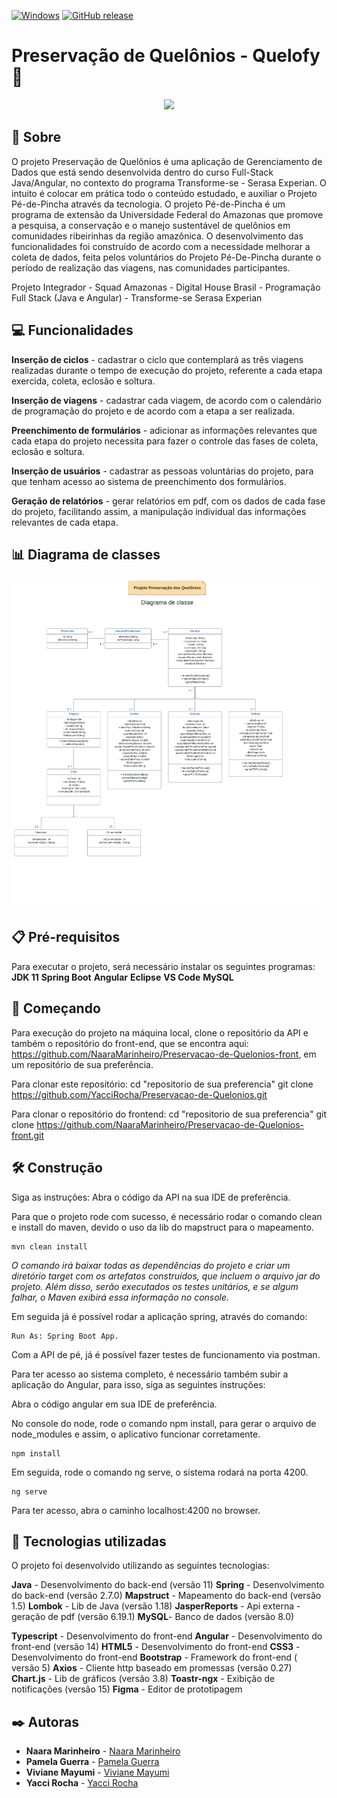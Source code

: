 
[![Windows](https://svgshare.com/i/ZhY.svg)](https://svgshare.com/i/ZhY.svg) [![GitHub release](https://img.shields.io/github/release/Naereen/StrapDown.js.svg)](https://GitHub.com/Naereen/StrapDown.js/releases/)

# Preservação de Quelônios - Quelofy🐢

<p align ="center"><img src = logo fundo branco.png ></p>



## 🔖  Sobre

O projeto Preservação de Quelônios é uma aplicação de Gerenciamento de Dados que está sendo desenvolvida dentro do curso Full-Stack Java/Angular, no contexto do programa Transforme-se - Serasa Experian. O intuito é colocar em prática todo o conteúdo estudado, e auxiliar o Projeto Pé-de-Pincha através da tecnologia. O projeto Pé-de-Pincha é um programa de extensão da Universidade Federal do Amazonas que promove a pesquisa, a conservação e o manejo sustentável de quelônios em comunidades ribeirinhas da região amazônica.
O desenvolvimento das funcionalidades foi construído de acordo com a necessidade melhorar  a coleta de dados, feita pelos voluntários do Projeto Pé-De-Pincha durante o período de realização das viagens, nas comunidades participantes.


Projeto Integrador - Squad Amazonas - Digital House Brasil - Programação Full Stack (Java e Angular) - Transforme-se Serasa Experian

## 💻 Funcionalidades
**Inserção de ciclos** - cadastrar o ciclo que contemplará as três viagens realizadas durante o tempo de execução do projeto,  referente a cada etapa exercida, coleta, eclosão e soltura.

**Inserção de viagens** - cadastrar cada viagem, de acordo com o calendário de programação do projeto e de acordo com a etapa a ser realizada.

**Preenchimento de formulários** - adicionar as informações relevantes que cada etapa do projeto necessita para fazer o controle das fases de coleta, eclosão e soltura. 

**Inserção de usuários** - cadastrar as pessoas voluntárias do projeto, para que tenham acesso ao sistema de preenchimento dos formulários.

**Geração de relatórios** - gerar relatórios em pdf, com os dados de cada fase do projeto, facilitando assim, a manipulação individual das informações relevantes de cada etapa.

## 📊 Diagrama de classes 
<p align ="center"><img src = Diagrama_classe.png ></p>

## 📋 Pré-requisitos
Para executar o projeto, será necessário instalar os seguintes programas:
**JDK 11**
**Spring Boot**
**Angular**
**Eclipse**
**VS Code**
**MySQL**

## 🔧 Começando

Para execução do projeto na máquina local, clone o repositório da API e também o repositório do front-end, que se encontra aqui: https://github.com/NaaraMarinheiro/Preservacao-de-Quelonios-front, em um repositório de sua preferência.

Para clonar este repositório:
cd "repositorio de sua preferencia"
git clone https://github.com/YacciRocha/Preservacao-de-Quelonios.git

Para clonar o repositório do frontend:
cd "repositorio de sua preferencia"
git clone https://github.com/NaaraMarinheiro/Preservacao-de-Quelonios-front.git


## 🛠️ Construção

Siga as instruções:
Abra o código da API na sua IDE de preferência.

Para que o projeto rode com sucesso, é necessário rodar o comando clean e install do maven, devido o uso da lib do mapstruct para o mapeamento.
 
 
```
mvn clean install
```

 *O comando irá baixar todas as dependências do projeto e criar um diretório target com os artefatos construídos, que incluem o arquivo jar do projeto. Além disso, serão executados os testes unitários, e se algum falhar, o Maven exibirá essa informação no console.*

 Em seguida já é possível rodar a aplicação spring, através do comando: 
 
 ```
 Run As: Spring Boot App.
 ```

Com a API de pé, já é possível fazer testes de funcionamento via postman. 

Para ter acesso ao sistema completo, é necessário também subir a aplicação do Angular, para isso, siga as seguintes instruções:

Abra o código angular em sua IDE de preferência.

No console do node, rode o comando npm install, para gerar o arquivo de node_modules e assim, o aplicativo funcionar corretamente.
```
npm install
```
 Em seguida, rode o comando ng serve, o sistema rodará na porta 4200.
```
ng serve
```
 
Para ter acesso, abra o caminho localhost:4200 no browser. 


## 🚀 Tecnologias utilizadas

O projeto foi desenvolvido utilizando as seguintes tecnologias:

**Java** - Desenvolvimento do back-end (versão 11)
**Spring** - Desenvolvimento do back-end (versão 2.7.0)
**Mapstruct** - Mapeamento do back-end (versão 1.5)
**Lombok** - Lib de Java (versão 1.18)
**JasperReports** - Api externa - geração de pdf (versão 6.19.1)
**MySQL**- Banco de dados (versão 8.0)

**Typescript** - Desenvolvimento do front-end
**Angular**  - Desenvolvimento do front-end (versão 14)
**HTML5** - Desenvolvimento do front-end
**CSS3** - Desenvolvimento do front-end
**Bootstrap** - Framework do front-end ( versão 5)
**Axios** - Cliente http baseado em promessas (versão 0.27)
**Chart.js** - Lib de gráficos (versão 3.8)
**Toastr-ngx** - Exibição de notificações (versão 15)
**Figma** - Editor de prototipagem

## ✒️ Autoras
* **Naara Marinheiro** - [Naara Marinheiro](https://github.com/NaaraMarinheiro)
* **Pamela Guerra** - [Pamela Guerra](https://github.com/Pam-Guerra)
* **Viviane Mayumi** - [Viviane Mayumi](https://github.com/VivianeMayumi)
* **Yacci Rocha** -  [Yacci Rocha](https://github.com/YacciRocha)
